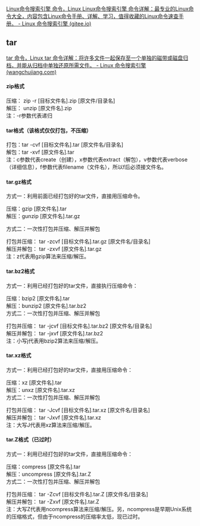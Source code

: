 [Linux命令搜索引擎 命令，Linux Linux命令搜索引擎 命令详解：最专业的Linux命令大全，内容包含Linux命令手册、详解、学习，值得收藏的Linux命令速查手册。 - Linux 命令搜索引擎 (gitee.io)](https://jaywcjlove.gitee.io/linux-command/)


## tar
[tar 命令，Linux tar 命令详解：将许多文件一起保存至一个单独的磁带或磁盘归档，并能从归档中单独还原所需文件。 - Linux 命令搜索引擎 (wangchujiang.com)](https://wangchujiang.com/linux-command/c/tar.html)
#### zip格式

压缩： zip -r [目标文件名].zip [原文件/目录名]  
解压： unzip [原文件名].zip  
注：-r参数代表递归

#### [](https://wangchujiang.com/linux-command/c/tar.html#tar%E6%A0%BC%E5%BC%8F%E8%AF%A5%E6%A0%BC%E5%BC%8F%E4%BB%85%E4%BB%85%E6%89%93%E5%8C%85%E4%B8%8D%E5%8E%8B%E7%BC%A9)tar格式（该格式仅仅打包，不压缩）

打包：tar -cvf [目标文件名].tar [原文件名/目录名]  
解包：tar -xvf [原文件名].tar  
注：c参数代表create（创建），x参数代表extract（解包），v参数代表verbose（详细信息），f参数代表filename（文件名），所以f后必须接文件名。

#### [](https://wangchujiang.com/linux-command/c/tar.html#targz%E6%A0%BC%E5%BC%8F)tar.gz格式

方式一：利用前面已经打包好的tar文件，直接用压缩命令。

压缩：gzip [原文件名].tar  
解压：gunzip [原文件名].tar.gz

方式二：一次性打包并压缩、解压并解包

打包并压缩： tar -zcvf [目标文件名].tar.gz [原文件名/目录名]  
解压并解包： tar -zxvf [原文件名].tar.gz  
注：z代表用gzip算法来压缩/解压。

#### [](https://wangchujiang.com/linux-command/c/tar.html#tarbz2%E6%A0%BC%E5%BC%8F)tar.bz2格式

方式一：利用已经打包好的tar文件，直接执行压缩命令：

压缩：bzip2 [原文件名].tar  
解压：bunzip2 [原文件名].tar.bz2  
方式二：一次性打包并压缩、解压并解包

打包并压缩： tar -jcvf [目标文件名].tar.bz2 [原文件名/目录名]  
解压并解包： tar -jxvf [原文件名].tar.bz2  
注：小写j代表用bzip2算法来压缩/解压。

#### [](https://wangchujiang.com/linux-command/c/tar.html#tarxz%E6%A0%BC%E5%BC%8F)tar.xz格式

方式一：利用已经打包好的tar文件，直接用压缩命令：

压缩：xz [原文件名].tar  
解压：unxz [原文件名].tar.xz  
方式二：一次性打包并压缩、解压并解包

打包并压缩： tar -Jcvf [目标文件名].tar.xz [原文件名/目录名]  
解压并解包： tar -Jxvf [原文件名].tar.xz  
注：大写J代表用xz算法来压缩/解压。

#### [](https://wangchujiang.com/linux-command/c/tar.html#tarz%E6%A0%BC%E5%BC%8F%E5%B7%B2%E8%BF%87%E6%97%B6)tar.Z格式（已过时）

方式一：利用已经打包好的tar文件，直接用压缩命令：

压缩：compress [原文件名].tar  
解压：uncompress [原文件名].tar.Z  
方式二：一次性打包并压缩、解压并解包

打包并压缩： tar -Zcvf [目标文件名].tar.Z [原文件名/目录名]  
解压并解包： tar -Zxvf [原文件名].tar.Z  
注：大写Z代表用ncompress算法来压缩/解压。另，ncompress是早期Unix系统的压缩格式，但由于ncompress的压缩率太低，现已过时。